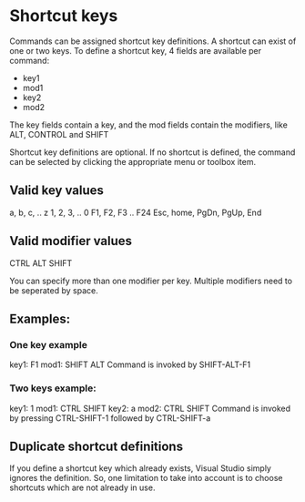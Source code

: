 # Shortcut keys

Commands can be assigned shortcut key definitions. A shortcut can exist of one or two keys.
To define a shortcut key, 4 fields are available per command:
- key1
- mod1
- key2
- mod2

The key fields contain a key, and the mod fields contain  the modifiers, like ALT, CONTROL and SHIFT

Shortcut key definitions are optional. If no shortcut is defined, the command can be selected by clicking the appropriate menu or toolbox item.

## Valid key values
a, b, c, .. z
1, 2, 3, .. 0
F1, F2, F3 .. F24
Esc, home, PgDn, PgUp, End

## Valid modifier values
CTRL
ALT
SHIFT

You can specify more than one modifier per key. Multiple modifiers need to be seperated by space.

## Examples:

### One key example
key1: F1
mod1: SHIFT ALT
Command is invoked by SHIFT-ALT-F1


### Two keys example:
key1: 1
mod1: CTRL SHIFT
key2: a
mod2: CTRL SHIFT
Command is invoked by pressing CTRL-SHIFT-1 followed by CTRL-SHIFT-a


## Duplicate shortcut definitions
If you define a shortcut key which already exists, Visual Studio simply ignores the definition. 
So, one limitation to take into account is to choose shortcuts which are not already in use.

